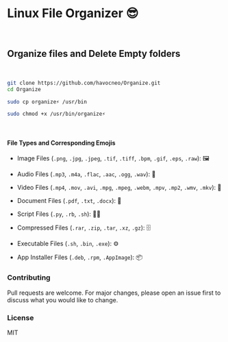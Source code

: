 # Linux File Organizer 😎 
<br>

## Organize files and Delete Empty folders
<br>

```sh
git clone https://github.com/havocneo/Organize.git
cd Organize
```
```sh
sudo cp organize⚡ /usr/bin
```
```sh
sudo chmod +x /usr/bin/organize⚡
```
<br>

#### File Types and Corresponding Emojis


- Image Files (`.png`, `.jpg`, `.jpeg`, `.tif`, `.tiff`, `.bpm`, `.gif`, `.eps`, `.raw`): 🖼️
  
- Audio Files (`.mp3`, `.m4a`, `.flac`, `.aac`, `.ogg`, `.wav`): 🎵
  
- Video Files (`.mp4`, `.mov`, `.avi`, `.mpg`, `.mpeg`, `.webm`, `.mpv`, `.mp2`, `.wmv`, `.mkv`): 🎥
  
- Document Files (`.pdf`, `.txt`, `.docx`): 📄
  
- Script Files (`.py`, `.rb`, `.sh`): 👨‍💻
  
- Compressed Files (`.rar`, `.zip`, `.tar`, `.xz`, `.gz`): 🗄️
  
- Executable Files (`.sh`, `.bin`, `.exe`): ⚙️
  
- App Installer Files (`.deb`, `.rpm`, `.AppImage`): 📦

### Contributing
Pull requests are welcome. For major changes, please open an issue first to discuss what you would like to change.
<br>

### License
MIT
